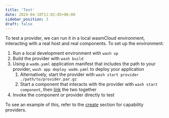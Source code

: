 ```yaml
---
title: 'Test'
date: 2024-04-10T11:02:05+06:00
sidebar_position: 3
draft: false
---
```


To test a provider, we can run it in a local wasmCloud environment, interacting with a real host and real components. To set up the environment:

1. Run a local development environment with `wash up`
1. Build the provider with `wash build`
1. Using a `wadm.yaml` application manifest that includes the path to your provider, `wash app deploy wadm.yaml` to deploy your application
   1. Alternatively, start the provider with `wash start provider ./path/to/provider.par.gz`
   1. Start a component that interacts with the provider with `wash start component`, then [link](/docs/concepts/linking-components/) the two together
1. Invoke the component or provider directly to test

To see an example of this, refer to the [create](/docs/developer/providers/create.md#testing-the-provider) section for capability providers.
